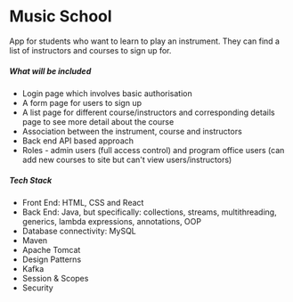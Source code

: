 # Music School
App for students who want to learn to play an instrument. They can find a list of instructors and courses to sign up for.

<h5>What will be included</h5>
<ul>
    <li>Login page which involves basic authorisation</li>
    <li>A form page for users to sign up</li>
    <li>A list page for different course/instructors and corresponding details page to see more detail about the course</li>
    <li>Association between the instrument, course and instructors</li>
    <li>Back end API based approach</li>
    <li>Roles - admin users (full access control) and program office users (can add new courses to site but can't view users/instructors)</li>
</ul>

<h5>Tech Stack</h5>
<ul>
    <li>Front End: HTML, CSS and React</li>
    <li>Back End: Java, but specifically: collections, streams, multithreading, generics, lambda expressions, annotations, OOP</li>
    <li>Database connectivity: MySQL</li>
    <li>Maven</li>
    <li>Apache Tomcat</li>
    <li>Design Patterns</li>
    <li>Kafka</li>
    <li>Session & Scopes</li>
    <li>Security</li>
</ul>
